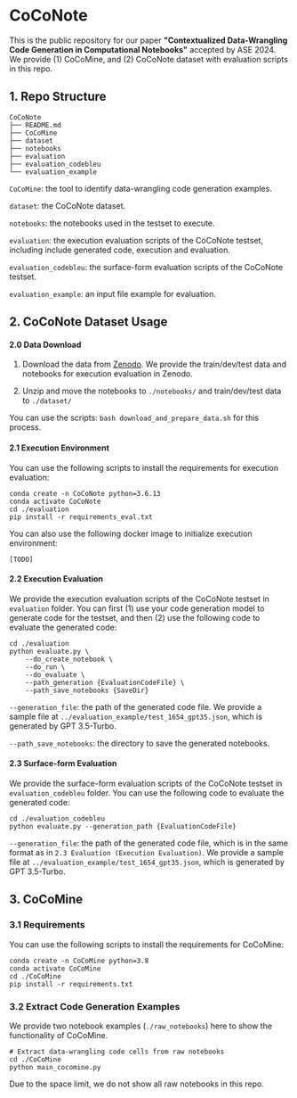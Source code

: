 # CoCoNote

This is the public repository for our paper **"Contextualized Data-Wrangling Code Generation in Computational Notebooks"** accepted by ASE 2024. We provide (1) CoCoMine, and (2) CoCoNote dataset with evaluation scripts in this repo. 

## 1. Repo Structure
```
CoCoNote
├── README.md
├── CoCoMine
├── dataset
├── notebooks
├── evaluation
├── evaluation_codebleu
└── evaluation_example
```
`CoCoMine`: the tool to identify data-wrangling code generation examples.

`dataset`: the CoCoNote dataset.

`notebooks`: the notebooks used in the testset to execute.

`evaluation`: the execution evaluation scripts of the CoCoNote testset, including include generated code, execution and evaluation.

`evaluation_codebleu`: the surface-form evaluation scripts of the CoCoNote testset.

`evaluation_example`: an input file example for evaluation. 

## 2. CoCoNote Dataset Usage

#### 2.0 Data Download

1. Download the data from [Zenodo](https://zenodo.org/records/13821989). We provide the train/dev/test data and notebooks for execution evaluation in Zenodo.

2. Unzip and move the notebooks to `./notebooks/` and train/dev/test data to `./dataset/`

You can use the scripts: `bash download_and_prepare_data.sh` for this process.

#### 2.1 Execution Environment
You can use the following scripts to install the requirements for execution evaluation:
```angular2html
conda create -n CoCoNote python=3.6.13
conda activate CoCoNote
cd ./evaluation
pip install -r requirements_eval.txt
```

You can also use the following docker image to initialize execution environment: 

```[TODO]```

#### 2.2 Execution Evaluation
We provide the execution evaluation scripts of the CoCoNote testset in `evaluation` folder. 
You can first (1) use your code generation model to generate code for the testset, and then (2) use the following code to evaluate the generated code:
```angular2html
cd ./evaluation
python evaluate.py \ 
    --do_create_notebook \
    --do_run \
    --do_evaluate \
    --path_generation {EvaluationCodeFile} \
    --path_save_notebooks {SaveDir}
```
`--generation_file`: the path of the generated code file. We provide a sample file at `../evaluation_example/test_1654_gpt35.json`, which is generated by GPT 3.5-Turbo.

`--path_save_notebooks`: the directory to save the generated notebooks.

#### 2.3 Surface-form Evaluation
We provide the surface-form evaluation scripts of the CoCoNote testset in `evaluation_codebleu` folder.
You can use the following code to evaluate the generated code:
```angular2html
cd ./evaluation_codebleu
python evaluate.py --generation_path {EvaluationCodeFile} 
```
`--generation_file`: the path of the generated code file, which is in the same format as in `2.3 Evaluation (Execution Evaluation)`. We provide a sample file at `../evaluation_example/test_1654_gpt35.json`, which is generated by GPT 3.5-Turbo.

## 3. CoCoMine

### 3.1 Requirements

You can use the following scripts to install the requirements for CoCoMine:

```angular2html
conda create -n CoCoMine python=3.8
conda activate CoCoMine
cd ./CoCoMine
pip install -r requirements.txt
```

### 3.2 Extract Code Generation Examples

We provide two notebook examples (`./raw_notebooks`) here to show the functionality of CoCoMine.  

```commandline
# Extract data-wrangling code cells from raw notebooks
cd ./CoCoMine
python main_cocomine.py
```

Due to the space limit, we do not show all raw notebooks in this repo.

